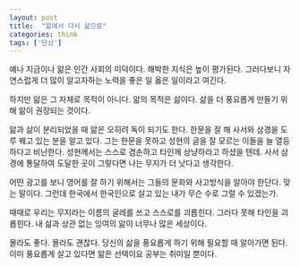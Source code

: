 ```yaml
---
layout: post
title:  "앎에서 다시 삶으로"
categories: think
tags: ['단상']
---
```


예나 지금이나 앎은 인간 사회의 미덕이다. 해박한 지식은 높이 평가된다. 그러다보니 자연스럽게 더 많이 알고자하는 노력을 좋은 일 옳은 일이라고 여긴다. 

하지만 앎은 그 자체로 목적이 아니다. 앎의 목적은 삶이다. 삶을 더 풍요롭게 만들기 위해 앎이 권장되는 것이다. 

앎과 삶이 분리되었을 때 앎은 오히려 독이 되기도 한다. 한문을 잘 해 사서와 삼경을 도루 꿰고 있는 분을 알고 있다. 그는 한문을 못하고 성현의 글을 잘 모르는 이들을 늘 열등하다고 비난한다. 성현께서는 스스로 겸손하고 타인께 상냥하라고 하셨을 텐데. 사서 삼경에 통달하여 도달한 곳이 그렇다면 나는 무지가 더 낫다고 생각한다. 

어떤 광고를 보니 영어를 잘 하기 위해서는 그들의 문화와 사고방식을 알아야 한단다. 맞는 말이다. 그런데 한국에서 한국인으로 살고 있는 내가 무슨 수로 그럴 수 있겠는가. 

때때로 우리는 무지라는 이름의 굴레를 쓰고 스스로를 괴롭힌다. 그러다 못해 타인을 괴롭힌다. 내 삶과 상관 없는 잉여의 앎이 너무나 많은 세상이다. 

몰라도 좋다. 몰라도 괜찮다. 당신의 삶을 풍요롭게 하기 위해 필요할 때 알아가면 된다. 이미 풍요롭게 살고 있다면 앎은 선택이요 공부는 취미일 뿐이다. 